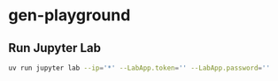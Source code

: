 # gen-playground

## Run Jupyter Lab

```sh
uv run jupyter lab --ip='*' --LabApp.token='' --LabApp.password=''
```
